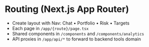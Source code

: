 # Routing (Next.js App Router)

- Create layout with Nav: Chat • Portfolio • Risk • Targets
- Each page in `/app/{route}/page.tsx`
- Shared components in `/components` and `/components/analytics`
- API proxies in `/app/api/*` to forward to backend tools domain
